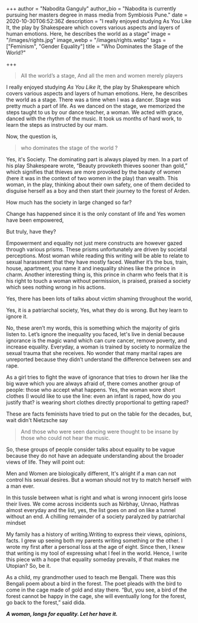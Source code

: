 +++
author = "Nabodita Ganguly"
author_bio = "Nabodita is currently pursuing her masters degree in mass media from Symbiosis Pune."
date = 2020-10-30T06:52:36Z
description = "I really enjoyed studying As You Like It, the play by Shakespeare which covers various aspects and layers of human emotions. Here, he describes the world as a stage"
image = "/images/rights.jpg"
image_webp = "/images/rights.webp"
tags = ["Feminism", "Gender Equality"]
title = "Who Dominates the Stage of the World?"

+++
> All the world’s a stage, And all the men and women merely players

I really enjoyed studying _As You Like It_, the play by Shakespeare which covers various aspects and layers of human emotions. Here, he describes the world as a stage. There was a time when I was a dancer. Stage was pretty much a part of life. As we danced on the stage, we memorized the steps taught to us by our dance teacher, a woman. We acted with grace, danced with the rhythm of the music. It took us months of hard work, to learn the steps as instructed by our mam.

Now, the question is, 

> who dominates the stage of the world ?

Yes, it's Society. The dominating part is always played by men. In a part of his play Shakespeare wrote, “Beauty provoketh thieves sooner than gold,” which signifies that thieves are more provoked by the beauty of women (here it was in the context of two women in the play) than wealth. This woman, in the play, thinking about their own safety, one of them decided to disguise herself as a boy and then start their journey to the forest of Arden.

How much has the society in large changed so far? 

Change has happened since it is the only constant of life and Yes women have been empowered,

But truly, have they?

Empowerment and equality not just mere constructs are however gazed through various prisms. These prisms unfortunately are driven by societal perceptions. Most woman while reading this writing will be able to relate to sexual harassment that they have mostly faced. Weather it’s the bus, train, house, apartment, you name it and inequality shines like the prince in charm. Another interesting thing is, this prince in charm who feels that it is his right to touch a woman without permission, is praised, praised a society which sees nothing wrong in his actions.

Yes, there has been lots of talks about victim shaming throughout the world,

Yes, it is a patriarchal society, Yes, what they do is wrong. But hey learn to ignore it.

No, these aren’t my words, this is something which the majority of girls listen to. Let’s ignore the inequality you faced, let's live in denial because ignorance is the magic wand which can cure cancer, remove poverty, and increase equality. Everyday, a woman is trained by society to normalize the sexual trauma that she receives. No wonder that many marital rapes are unreported because they didn’t understand the difference between sex and rape.

As a girl tries to fight the wave of ignorance that tries to drown her like the big wave which you are always afraid of, there comes another group of people: those who accept what happens. Yes, the woman wore short clothes (I would like to use the line: even an infant is raped, how do you justify that? is wearing short clothes directly proportional to getting raped?

These are facts feminists have tried to put on the table for the decades, but, wait didn't Nietzsche say

> And those who were seen dancing were thought to be insane by those who could not hear the music.

So, these groups of people consider talks about equality to be vague because they do not have an adequate understanding about the broader views of life. They will point out:

Men and Women are biologically different, It's alright if a man can not control his sexual desires. But a woman should not try to match herself with a man ever.

In this tussle between what is right and what is wrong innocent girls loose their lives. We come across incidents such as Nirbhay, Unnao, Hathras almost everyday and the list, yes, the list goes on and on like a tunnel without an end. A chilling remainder of a society paralyzed by patriarchal mindset

My family has a history of writing.Writing to express their views, opinions, facts. I grew up seeing both my parents writing something or the other. I wrote my first after a personal loss at the age of eight. Since then, I knew that writing is my tool of expressing what I feel in the world. Hence, I write this piece with a hope that equality someday prevails, if that makes me Utopian? So, be it.

As a child, my grandmother used to teach me Bengali. There was this Bengali poem about a bird in the forest. The poet pleads with the bird to come in the cage made of gold and stay there. “But, you see, a bird of the forest cannot be happy in the cage, she will eventually long for the forest, go back to the forest,” said dida.

**_A woman, longs for equality. Let her have it._**